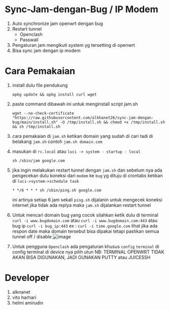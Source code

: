 # Sync-Jam-dengan-Bug / IP Modem
1. Auto synchronize jam openwrt dengan bug
2. Restart tunnel
   - Openclash
   - Passwall
3. Pengaturan jam mengikuti system yg tersetting di openwrt
4. Bisa sync jam dengan ip modem
# Cara Pemakaian
1. install dulu file pendukung
   ```
   opkg update && opkg install curl wget
   ```
2. paste command dibawah ini untuk menginstall script jam.sh
   ```
   wget --no-check-certificate "https://raw.githubusercontent.com/alkhanet26/sync-jam-dengan-bug/main/install.sh" -O /tmp/install.sh && chmod +x /tmp/install.sh && sh /tmp/install.sh
   ```
3. cara pemakaian di ``jam.sh`` ketikan domain yang sudah di cari tadi di belakang ``jam.sh`` contoh ``jam.sh domain.com``
  
4. masukan di ``rc.local`` atau ``luci -> system - startup - local``
   ```
   sh /sbin/jam google.com
   ```
5. jika ingin melakukan restart tunnel dengan ``jam.sh`` dan sebelum nya ada pengecekan dulu koneksi dari ``modem`` ke ``bug`` yg dituju di crontabs ketikan di ``luci->system->schedule task``
   ```
   * */6 * * * sh /sbin/ping.sh google.com
   ```
   ini artinya setiap 6 jam sekali ``ping.sh`` dijalanin untuk mengecek koneksi internet jika tidak ada replya maka ``jam.sh`` dijalankan restart tunnel
6. Untuk mencari domain bug yang cocok silahkan ketik dulu di terminal ``curl -i www.bugdomain.com`` atau ``curl -i www.bugdomain.com:443`` atau bug ip ``curl -i bug_ip:443``
   ex : ``curl -i time.google.com`` lihat jika ada respon date maka domain tersebut bisa dipakai tetapi pastikan semua tunnel off / disable
   ![image](https://user-images.githubusercontent.com/92195275/207335985-73199713-f1fd-4758-9ac5-d66a42966926.png)
   
7. Untuk pengguna ``Openclash`` ada pengaturan khusus ``config`` ``terminal``
   di config terminal di device nya pilih utun
   NB: TERMINAL OPENWRT TIDAK AKAN BISA DIGUNAKAN, JADI GUNAKAN PUTTY atau JUICESSH

   
   
# Developer
1. alknanet
2. vito harhari
3. helmi amirudin
